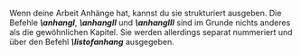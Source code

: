 Wenn deine Arbeit Anhänge hat, kannst du sie strukturiert ausgeben. Die Befehle ***\anhangI***, ***\anhangII*** und
***\anhangIII*** sind im Grunde nichts anderes als die gewöhnlichen Kapitel.
Sie werden allerdings separat nummeriert und über den Befehl ***\listofanhang*** ausgegeben.